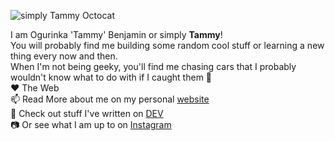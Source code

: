 ![simply Tammy Octocat](https://res.cloudinary.com/simplytammy/image/upload/v1595997637/persona/octocat.png)

I am Ogurinka 'Tammy' Benjamin or simply **Tammy**! <br>
You will probably find me building some random cool stuff or learning a new thing every now and then.
<br>
When I'm not being geeky, you'll find me chasing cars that I probably wouldn't know what to do with if I caught them 👀 <br>
❤ The Web <br>
📫 Read More about me on my personal  	[website](https://tammy.dev/about) <br>
💬 Check out stuff I've written on  [DEV](https://dev.to/simplytammy) <br>
📷 Or see what I am up to on [Instagram](https://instagram.com/simplytammy)
